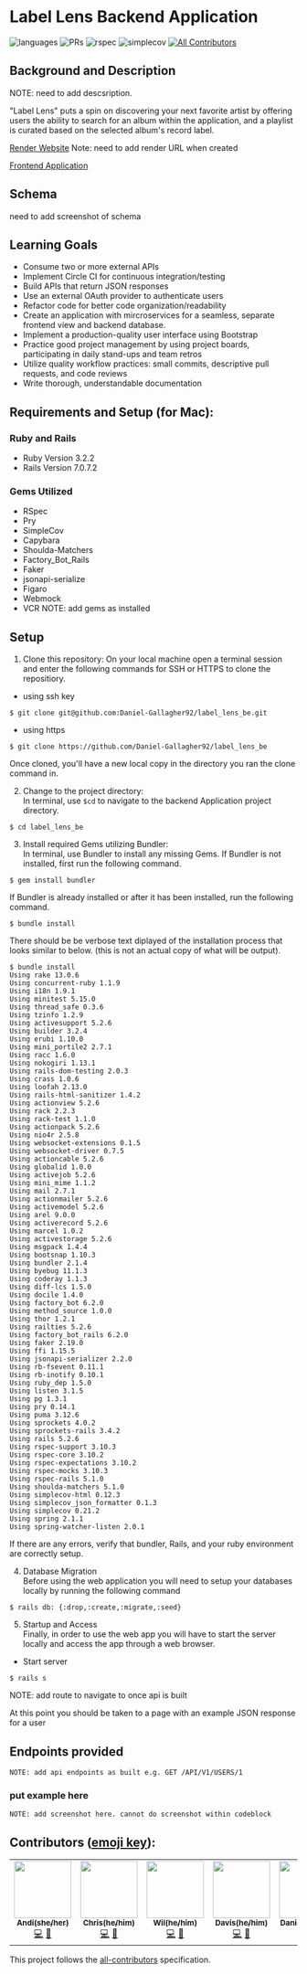 # Label Lens Backend Application

![languages](https://img.shields.io/github/languages/top/Daniel-Gallagher92/label_lens_be?color=red)
![PRs](https://img.shields.io/github/issues-pr-closed/Daniel-Gallagher92/label_lens_be)
![rspec](https://img.shields.io/gem/v/rspec?color=blue&label=rspec)
![simplecov](https://img.shields.io/gem/v/simplecov?color=blue&label=simplecov) <!-- ALL-CONTRIBUTORS-BADGE:START - Do not remove or modify this section -->
[![All Contributors](https://img.shields.io/badge/contributors-5-orange.svg?style=flat)](#contributors-)
<!-- ALL-CONTRIBUTORS-BADGE:END -->


## Background and Description

NOTE: need to add descsription. 

"Label Lens" puts a spin on discovering your next favorite artist by offering users the ability to search for an album within the application, and a playlist is curated based on the selected album's record label. 

[Render Website]()
Note: need to add render URL when created

[Frontend Application](https://github.com/DavisWeimer/label_lens_fe)

## Schema 
need to add screenshot of schema


## Learning Goals

- Consume two or more external APIs 
- Implement Circle CI for continuous integration/testing
- Build APIs that return JSON responses 
- Use an external OAuth provider to authenticate users 
- Refactor code for better code organization/readability 
- Create an application with mircroservices for a seamless, separate frontend view and backend database. 
- Implement a production-quality user interface using Bootstrap
- Practice good project management by using project boards, participating in daily stand-ups and team retros 
- Utilize quality workflow practices: small commits, descriptive pull requests, and code reviews 
- Write thorough, understandable documentation



## Requirements and Setup (for Mac):

### Ruby and Rails
- Ruby Version 3.2.2
- Rails Version 7.0.7.2

### Gems Utilized
- RSpec 
- Pry
- SimpleCov
- Capybara
- Shoulda-Matchers 
- Factory_Bot_Rails
- Faker
- jsonapi-serialize
- Figaro
- Webmock
- VCR
NOTE: add gems as installed

## Setup
1. Clone this repository:
On your local machine open a terminal session and enter the following commands for SSH or HTTPS to clone the repositiory.


- using ssh key <br>
```shell
$ git clone git@github.com:Daniel-Gallagher92/label_lens_be.git
```

- using https <br>
```shell
$ git clone https://github.com/Daniel-Gallagher92/label_lens_be
```

Once cloned, you'll have a new local copy in the directory you ran the clone command in.

2. Change to the project directory:<br>
In terminal, use `$cd` to navigate to the backend Application project directory.

```shell
$ cd label_lens_be
```

3. Install required Gems utilizing Bundler: <br>
In terminal, use Bundler to install any missing Gems. If Bundler is not installed, first run the following command.

```shell
$ gem install bundler
```

If Bundler is already installed or after it has been installed, run the following command.

```shell
$ bundle install
```

There should be be verbose text diplayed of the installation process that looks similar to below. (this is not an actual copy of what will be output).

```shell
$ bundle install
Using rake 13.0.6
Using concurrent-ruby 1.1.9
Using i18n 1.9.1
Using minitest 5.15.0
Using thread_safe 0.3.6
Using tzinfo 1.2.9
Using activesupport 5.2.6
Using builder 3.2.4
Using erubi 1.10.0
Using mini_portile2 2.7.1
Using racc 1.6.0
Using nokogiri 1.13.1
Using rails-dom-testing 2.0.3
Using crass 1.0.6
Using loofah 2.13.0
Using rails-html-sanitizer 1.4.2
Using actionview 5.2.6
Using rack 2.2.3
Using rack-test 1.1.0
Using actionpack 5.2.6
Using nio4r 2.5.8
Using websocket-extensions 0.1.5
Using websocket-driver 0.7.5
Using actioncable 5.2.6
Using globalid 1.0.0
Using activejob 5.2.6
Using mini_mime 1.1.2
Using mail 2.7.1
Using actionmailer 5.2.6
Using activemodel 5.2.6
Using arel 9.0.0
Using activerecord 5.2.6
Using marcel 1.0.2
Using activestorage 5.2.6
Using msgpack 1.4.4
Using bootsnap 1.10.3
Using bundler 2.1.4
Using byebug 11.1.3
Using coderay 1.1.3
Using diff-lcs 1.5.0
Using docile 1.4.0
Using factory_bot 6.2.0
Using method_source 1.0.0
Using thor 1.2.1
Using railties 5.2.6
Using factory_bot_rails 6.2.0
Using faker 2.19.0
Using ffi 1.15.5
Using jsonapi-serializer 2.2.0
Using rb-fsevent 0.11.1
Using rb-inotify 0.10.1
Using ruby_dep 1.5.0
Using listen 3.1.5
Using pg 1.3.1
Using pry 0.14.1
Using puma 3.12.6
Using sprockets 4.0.2
Using sprockets-rails 3.4.2
Using rails 5.2.6
Using rspec-support 3.10.3
Using rspec-core 3.10.2
Using rspec-expectations 3.10.2
Using rspec-mocks 3.10.3
Using rspec-rails 5.1.0
Using shoulda-matchers 5.1.0
Using simplecov-html 0.12.3
Using simplecov_json_formatter 0.1.3
Using simplecov 0.21.2
Using spring 2.1.1
Using spring-watcher-listen 2.0.1
```

If there are any errors, verify that bundler, Rails, and your ruby environment are correctly setup.

4. Database Migration<br>
Before using the web application you will need to setup your databases locally by running the following command

```shell
$ rails db: {:drop,:create,:migrate,:seed}
```


5. Startup and Access<br>
Finally, in order to use the web app you will have to start the server locally and access the app through a web browser. 
- Start server
```shell
$ rails s
```

NOTE: add route to navigate to once api is built
    
At this point you should be taken to a page with an example JSON response for a user

## Endpoints provided 
```
NOTE: add api endpoints as built e.g. GET /API/V1/USERS/1
```
### put example here 

```
NOTE: add screenshot here. cannot do screenshot within codeblock 
```

## **Contributors** ([emoji key](https://allcontributors.org/docs/en/emoji-key)):

<!-- ALL-CONTRIBUTORS-LIST:START - Do not remove or modify this section -->
<!-- prettier-ignore-start -->
<!-- markdownlint-disable -->
<table>
  <tr>
    <td align="center"><a href="https://github.com/andilovetto"><img src="https://avatars.githubusercontent.com/u/128431917?s=96&v=4" width="100px;" alt=""/><br /><sub><b>Andi(she/her)</b></sub></a><br /><a href="https://github.com/Daniel-Gallagher92/label_lens_be/commits?author=andilovetto" title="Code">💻</a> <a href="https://github.com/Daniel-Gallagher92/label_lens_be/pulls?q=is%3Apr+author%3Aandilovetto" title="Reviewed Pull Requests">👀</a>
     </td>
       <td align="center"><a href="https://github.com/ChrisAsercion"><img src="https://avatars.githubusercontent.com/u/66049544?v=4" width="100px;" alt=""/><br /><sub><b>Chris(he/him)</b></sub></a><br /><a href="https://github.com/Daniel-Gallagher92/label_lens_be/commits?author=ChrisAsercion" title="Code">💻</a> <a href="https://github.com/Daniel-Gallagher92/label_lens_be/pulls?q=is%3Apr+author%3AChrisAsercion" title="Reviewed Pull Requests">👀</a>
     </td>
      <td align="center"><a href="https://github.com/fadwil"><img src="https://avatars.githubusercontent.com/u/128260033?v=4" width="100px;" alt=""/><br /><sub><b>Wil(he/him)</b></sub></a><br /><a href="https://github.com/Daniel-Gallagher92/label_lens_be/commits?author=fadwil" title="Code">💻</a> <a href="https://github.com/Daniel-Gallagher92/label_lens_be/pulls?q=is%3Apr+author%3Afadwil" title="Reviewed Pull Requests">👀</a>
     </td>
      <td align="center"><a href="https://github.com/DavisWeimer"><img src="https://avatars.githubusercontent.com/u/128326999?v=4" width="100px;" alt=""/><br /><sub><b>Davis(he/him)</b></sub></a><br /><a href="https://github.com/Daniel-Gallagher92/label_lens_be/commits?author=DavisWeimer" title="Code">💻</a> <a href="https://github.com/Daniel-Gallagher92/label_lens_be/pulls?q=is%3Apr+author%3ADavisWeimer" title="Reviewed Pull Requests">👀</a>
     </td>
      <td align="center"><a href="https://github.com/Daniel-Gallagher92"><img src="https://avatars.githubusercontent.com/u/64923238?v=4" width="100px;" alt=""/><br /><sub><b>Daniel(he/him)</b></sub></a><br /><a href="https://github.com/Daniel-Gallagher92/label_lens_be/commits?author=Daniel-Gallagher92" title="Code">💻</a> <a href="https://github.com/Daniel-Gallagher92/label_lens_be/pulls?q=is%3Apr+author%3ADaniel-Gallagher92" title="Reviewed Pull Requests">👀</a>
     </td>
    </tr>
</table>

<!-- markdownlint-restore -->
<!-- prettier-ignore-end -->

<!-- ALL-CONTRIBUTORS-LIST:END -->

This project follows the [all-contributors](https://github.com/all-contributors/all-contributors) specification.
<!--








